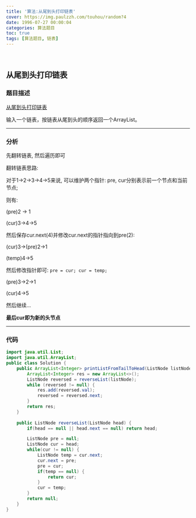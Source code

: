 ```yaml
---
title: '算法:从尾到头打印链表'
cover: https://img.paulzzh.com/touhou/random?4
date: 1996-07-27 00:00:04
categories: 算法题目
toc: true
tags: [算法题目, 链表]
---
```


<br/>

<!--more-->

## 从尾到头打印链表

### 题目描述

[从尾到头打印链表](https://www.nowcoder.com/practice/d0267f7f55b3412ba93bd35cfa8e8035?tpId=13&tqId=11156&tPage=1&rp=1&ru=%2Fta%2Fcoding-interviews&qru=%2Fta%2Fcoding-interviews%2Fquestion-ranking)

输入一个链表，按链表从尾到头的顺序返回一个ArrayList。

****

### 分析

先翻转链表, 然后遍历即可

翻转链表思路:

对于1->2->3->4->5来说, 可以维护两个指针: pre, cur分别表示前一个节点和当前节点;

则有:

(pre)2 -> 1

(cur)3->4->5

然后保存cur.next(4)并修改cur.next的指针指向到pre(2):

(cur)3->(pre)2->1

(temp)4->5

然后修改指针即可: `pre = cur; cur = temp;`

(pre)3->2->1

(cur)4->5

然后继续…

**最后cur即为新的头节点**

****

### 代码

```java
import java.util.List;
import java.util.ArrayList;
public class Solution {
    public ArrayList<Integer> printListFromTailToHead(ListNode listNode) {
        ArrayList<Integer> res = new ArrayList<>();
        ListNode reversed = reverseList(listNode);
        while (reversed != null) {
            res.add(reversed.val);
            reversed = reversed.next;
        }
        return res;
    }
    
    public ListNode reverseList(ListNode head) {
        if(head == null || head.next == null) return head;

        ListNode pre = null;
        ListNode cur = head;
        while(cur != null) {
            ListNode temp = cur.next;
            cur.next = pre;
            pre = cur;
            if(temp == null) {
                return cur;
            }
            cur = temp;
        }
        return null;
    }
}
```

